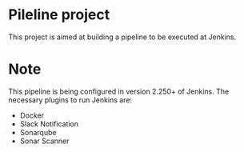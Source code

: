 # Pileline project
This project is aimed at building a pipeline to be executed at Jenkins.

# Note
This pipeline is being configured in version 2.250+ of Jenkins.
The necessary plugins to run Jenkins are:
- Docker
- Slack Notification
- Sonarqube
- Sonar Scanner